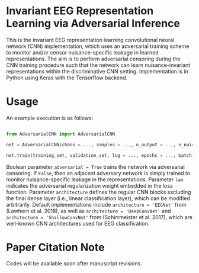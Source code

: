 # Invariant EEG Representation Learning via Adversarial Inference

This is the invariant EEG representation learning convolutional neural network (CNN) implementation, which uses an adversarial training scheme to monitor and/or censor nuisance-specific leakage in learned representations. The aim is to perform adversarial censoring during the CNN training procedure such that the network can learn nuisance-invariant representations within the discriminative CNN setting. Implementation is in Python using Keras with the Tensorflow backend.

# Usage

An example execution is as follows:

```python

from AdversarialCNN import AdversarialCNN

net = AdversarialCNN(chans = ..., samples = ..., n_output = ..., n_nuisance = ..., architecture = ..., adversarial = ..., lam = ...)

net.train(training_set, validation_set, log = ..., epochs = ..., batch_size = ...)

```

Boolean parameter `adversarial = True` trains the network via adversarial censoring. If `False`, then an adjacent adversary network is simply trained to monitor nuisance-specific leakage in the representations. Parameter `lam` indicates the adversarial regularization weight embedded in the loss function. Parameter `architecture` defines the regular CNN blocks excluding the final dense layer (i.e., linear classification layer), which can be modified arbitrarily. Default implementations include `architecture = 'EEGNet'` from (Lawhern et al. 2018), as well as `architecture = 'DeepConvNet'` and `architecture = 'ShallowConvNet'` from (Schirrmeister et al. 2017), which are well-known CNN architectures used for EEG classification.

# Paper Citation Note
Codes will be available soon after manuscript revisions.